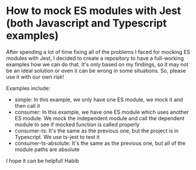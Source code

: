 # How to mock ES modules with Jest (both Javascript and Typescript examples)

After spending a lot of time fixing all of the problems I faced for mocking ES modules with Jest, I decided to create a repository to have a full-working examples how we can do that. It's only based on my findings, so it may not be an ideal solution or even it can be wrong in some situations. So, please use it with our own risk!

Examples include:

- simple: In this example, we only have one ES module, we mock it and then call it
- consumer: In this example, we have one ES module which uses another ES module. We mock the independent module and call the dependent module to see if mocked function is called properly
- consumer-ts: It's the same as the previous one, but the project is in Typescript. We use ts-jest to test it
- consumer-ts-absolute: It's the same as the previous one, but all of the module paths are absolute

I hope it can be helpful!
Habib
